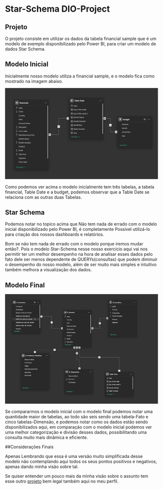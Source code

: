 
# Star-Schema DIO-Project


## Projeto 

O projeto consiste em utilizar os dados da tabela financial sample que é um modelo de exemplo disponibilizado pelo Power BI, para criar um modelo de dados Star Schema.

## Modelo Inicial 

Inicialmente nosso modelo utiliza a financial sample, e o modelo fica como mostrado na imagem abaixo. 

<img src="input/modelo_antes.jpg" alt = "imagem do projeto">


Como podemos ver acima o modelo inicialmente tem três tabelas, a tabela financial, Table Date e a budget, podemos observar que a Table Date se relaciona com as outras duas Tabelas.

## Star Schema  

Podemos notar no topico acima que Não tem nada de errado com o modelo inicial disponibilizado pelo Power BI, é completamente Possivel utilizá-lo para criação dos nossos dashboards e relatórios. 

Bom se não tem nada de errado com o modelo porque iremos mudar então?. Pois o modelo Star-Schema nesse nosso exercício aqui vai nos permitir ter um melhor desempenho na hora de analisar esses dados pelo fato dele ser menos dependente de QUERYs(consultas) que podem diminuir o desempenho do nosso modelo, além de ser muito mais simples e intuitivo também melhora a visualização dos dados.

## Modelo Final 

<img src="input/modelo_depois.jpg" alt = "imagem do projeto">

Se compararmos o modelo inicial com o modelo final podemos notar uma quantidade maior de tabelas, ao todo são seis sendo uma tabela-Fato e cinco tabelas-Dimensão, e podemos notar como os dados estão sendo disponibilizados aqui, em comparação com o modelo inicial podemos ver uma melhor categorização e divisão desses dados, possibilitando uma consulta muito mais dinâmica e eficiente. 

##Considerações Finais

Apenas Lembrando que essa é uma versão muito simplificada desse modelo não contemplando aqui todos os seus pontos positivos e negativos, apenas dando minha visão sobre tal. 

Se quiser entender um pouco mais da minha visão sobre o assunto tem esse outro <a href=“https://github.com/luiz315/Diagrama-Entidade-Relacionamento-Star-Schema.git“><u>projeto</u></a> bem legal também aqui no meu perfil.



